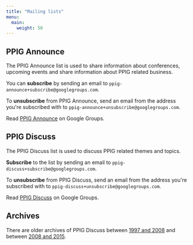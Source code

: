 ```yaml
---
title: "Mailing lists"
menu:
  main:
    weight: 50
---
```


## PPIG Announce

The PPIG Announce list is used to share information about conferences, upcoming events and share information about PPIG related business.

You can **subscribe** by sending an email to `ppig-announce+subscribe@googlegroups.com`.

To **unsubscribe** from PPIG Announce, send an email from the address you're subscribed with to `ppig-announce+unsubscribe@googlegroups.com`.

Read [PPIG Announce](https://groups.google.com/forum/#!forum/ppig-announce) on Google Groups.

## PPIG Discuss
The PPIG Discuss list is used to discuss PPIG related themes and topics.

**Subscribe** to the list by sending an email to `ppig-discuss+subscribe@googlegroups.com`.

To **unsubscribe** from PPIG Discuss, send an email from the address you're subscribed with to `ppig-discuss+unsubscribe@googlegroups.com`.

Read [PPIG Discuss](https://groups.google.com/forum/#!forum/ppig-discuss) on Google Groups.

## Archives

There are older archives of PPIG Discuss between [1997 and 2008](http://www.mail-archive.com/discuss%40ppig.org/) and between [2008 and 2015](http://www.mail-archive.com/ppig-discuss-list%40open.ac.uk/).
